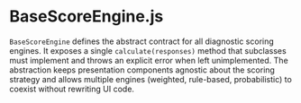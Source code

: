 # BaseScoreEngine.js

`BaseScoreEngine` defines the abstract contract for all diagnostic scoring engines. It exposes a single `calculate(responses)` method that subclasses must implement and throws an explicit error when left unimplemented. The abstraction keeps presentation components agnostic about the scoring strategy and allows multiple engines (weighted, rule-based, probabilistic) to coexist without rewriting UI code.
